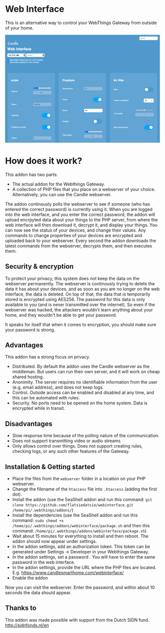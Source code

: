 # Web Interface
This is an alternative way to control your WebThings Gateway from outside of your home.

![webinterface_screenshot](https://github.com/createcandle/webinterface/blob/main/webinterface_screenshot.png?raw=true)


# How does it work?

This addon has two parts:
- The actual addon for the Webthings Gateway.
- A collection of PHP files that you place on a webserver of your choice. Alternatively, you can use the Candle webserver.

The addon continously polls the webserver to see if someone (who has entered the correct password) is currently using it.
When you are logged into the web interface, and you enter the correct password, the addon will upload encrpyted data about your things to the PHP server, from where the web interface will then download it, decrypt it, and display your things.
You can now see the status of your devices, and change their values. 
Any commands to change properties of your devices are encrypted and uploaded back to your webserver. Every second the addon downloads the latest commands from the webserver, decrypts them, and then executes them.

## Security & encryption
To protect your privacy, this system does not keep the data on the webserver permanently. The webserver is continously trying to delete the data it has about your devices, and as soon as you are no longer on the web interface, the data is deleted. On top of that, the data that is temporarily stored is encrypted using AES256. The password for this data is only available to you (and is never transmitted over the internet). So even if the webserver was hacked, the attackers wouldn't learn anything about your home, and they wouldn't be able to get your password.

It speaks for itself that when it comes to encryption, you should make sure your password is strong.

## Advantages

This addon has a strong focus on privacy.
- Distributed. By default the addon uses the Candle webserver as the middleman. But users can run their own server, and it will work on cheap shared hosting.
- Anonimity. The server requires no identifiable information from the user (e.g. email address), and does not keep logs.
- Control. Outside access can be enabled and disabled at any time, and this can be automated with rules.
- Security. No ports need to be opened on the home system. Data is encrypted while in transit.

## Disadvantages

- Slow response time because of the polling nature of the communication.
- Does not support transmitting video or audio streams
- Only allows control over things. Does not support creating rules, checking logs, or any such other features of the Gateway. 


## Installation & Getting started

- Place the files from the `webserver` folder in a location on your PHP webserver.
- Change the filename of the `htaccess` file into `.htaccess` (adding the first dot).
- Install the addon (use the SeaShell addon and run this command: `git clone https://github.com/flatsiedatsie/webinterface.git /home/pi/.webthings/addons/`)
- Install the dependencies (use the SeaShell addon and run this command: `sudo chmod +x /home/pi/.webthings/addons/webinterface/package.sh` and then this command: `/home/pi/.webthings/addons/webinterface/package.sh`)
- Wait about 15 minutes for everything to install and then reboot. The addon should now appear under settings.
- In the addon settings, add an authorization token. This token can be generated under Settings -> Developer in your Webthings Gateway.
- In the addon settings, set a password . You will have to enter the same password in the web interface.
- In the addon settings, provide the URL where the PHP files are located. E.g. https://www.candlesmarthome.com/webinterface/
- Enable the addon

Now you can visit the webserver. Enter the password, and within about 10 seconds the data should appear.


## Thanks to

This addon was made possible with support from the Dutch SIDN fund.
http://sidnfonds.nl/en
